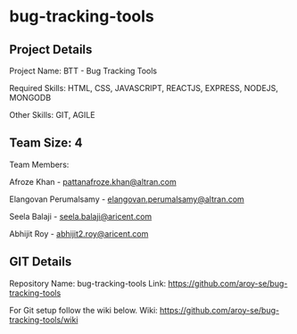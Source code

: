 # bug-tracking-tools

Project Details
---------------
Project Name:  BTT - Bug Tracking Tools

Required Skills:  HTML, CSS, JAVASCRIPT, REACTJS, EXPRESS, NODEJS, MONGODB

Other Skills:  GIT, AGILE

Team Size: 4
-------------
Team Members:

Afroze Khan	- pattanafroze.khan@altran.com

Elangovan Perumalsamy	- elangovan.perumalsamy@altran.com

Seela Balaji	- seela.balaji@aricent.com	

Abhijit Roy - abhijit2.roy@aricent.com
	
	

GIT Details
-------------
Repository Name: bug-tracking-tools
Link: https://github.com/aroy-se/bug-tracking-tools

For Git setup follow the wiki below.
Wiki: https://github.com/aroy-se/bug-tracking-tools/wiki
